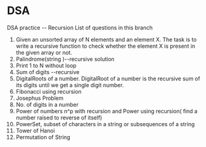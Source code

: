 # DSA
DSA practice -- Recursion
List of questions in this branch
1. Given an unsorted array of N elements and an element X. The task is to write a recursive function to check whether the element X is present in the given array or not.
2. Palindrome(string )--recursive solution
3. Print 1 to N without loop 
4. Sum of digits --recursive
5. DigitalRoots of a number. DigitalRoot of a number is the recursive sum of its digits until we get a single digit number.
6. Fibonacci using recursion
7. Josephus Problem
8. No. of digits in a number
9. Power of numbers n^p with recursion and Power using recursion( find a number raised to reverse of itself)
10. PowerSet, subset of characters in a string or subsequences of a string
11. Tower of Hanoi
12. Permutation of String
